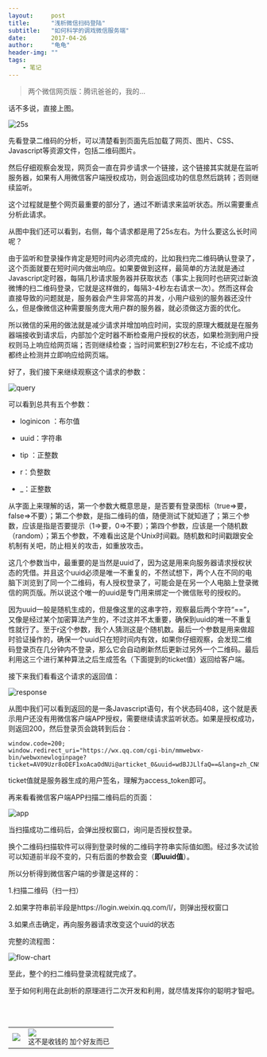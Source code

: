 ```yaml
---
layout:     post
title:      "浅析微信扫码登陆"
subtitle:   "如何科学的调戏微信服务端"
date:       2017-04-26
author:     "龟龟"
header-img: ""
tags:
    - 笔记
---
```


>两个微信网页版：腾讯爸爸的，我的...


话不多说，直接上图。

![25s](http://image.lawootrip.com/25s.png)

先看登录二维码的分析，可以清楚看到页面先后加载了网页、图片、CSS、Javascript等资源文件，包括二维码图片。

然后仔细观察会发现，网页会一直在异步请求一个链接，这个链接其实就是在监听服务器，如果有人用微信客户端授权成功，则会返回成功的信息然后跳转；否则继续监听。

这个过程就是整个网页最重要的部分了，通过不断请求来监听状态。所以需要重点分析此请求。

从图中我们还可以看到，右侧，每个请求都是用了25s左右。为什么要这么长时间呢？

由于监听和登录操作肯定是短时间内必须完成的，比如我扫完二维码确认登录了，这个页面就要在短时间内做出响应。如果要做到这样，最简单的方法就是通过Javascript定时器，每隔几秒请求服务器并获取状态（事实上我同时也研究过新浪微博的扫二维码登录，它就是这样做的，每隔3-4秒左右请求一次）。然而这样会直接导致的问题就是，服务器会产生非常高的并发，小用户级别的服务器还没什么，但是像微信这种需要服务庞大用户群的服务器，就必须做这方面的优化。

所以微信的采用的做法就是减少请求并增加响应时间，实现的原理大概就是在服务器端接收到请求后，内部加个定时器不断检查用户授权的状态，如果检测到用户授权则马上响应给网页端；否则继续检查；当时间累积到27秒左右，不论成不成功都终止检测并立即响应给网页端。

 

好了，我们接下来继续观察这个请求的参数：

![query](http://image.lawootrip.com/17-04-26-query.png)

可以看到总共有五个参数：

* loginicon ：布尔值

* uuid：字符串

* tip ：正整数

* r：负整数

* _：正整数

从字面上来理解的话，第一个参数大概意思是，是否要有登录图标（true=>要，false=>不要）；第二个参数，是指二维码的值，随便测试下就知道了；第三个参数，应该是指是否要提示（1=>要，0=>不要）；第四个参数，应该是一个随机数（random）；第五个参数，不难看出这是个Unix时间戳。随机数和时间戳跟安全机制有关吧，防止相关的攻击，如重放攻击。

这几个参数当中，最重要的是当然是uuid了，因为这是用来向服务器请求授权状态的凭借。并且这个uuid必须是唯一不重复的，不然试想下，两个人在不同的电脑下浏览到了同一个二维码，有人授权登录了，可能会是在另一个人电脑上登录微信的网页版。所以说这个唯一的uuid是专门用来绑定一个微信账号的授权的。

因为uuid一般是随机生成的，但是像这里的这串字符，观察最后两个字符“==”，又像是经过某个加密算法产生的，不过这并不太重要，确保到uuid的唯一不重复性就行了。至于r这个参数，我个人猜测这是个随机数。最后一个参数是用来做超时验证操作的，确保一个uuid只在短时间内有效，如果你仔细观察，会发现二维码登录页在几分钟内不登录，那么它会自动刷新然后更新过另外一个二维码。最后利用这三个进行某种算法之后生成签名（下面提到的ticket值）返回给客户端。

接下来我们看看这个请求的返回值：

 ![response](http://image.lawootrip.com/17-04-26-response.png)

从图中我们可以看到返回的是一条Javascript语句，有个状态码408，这个就是表示用户还没有用微信客户端APP授权，需要继续请求监听状态。如果是授权成功，则返回200，然后登录页会跳转到后台：

    window.code=200;
    window.redirect_uri="https://wx.qq.com/cgi-bin/mmwebwx-bin/webwxnewloginpage?ticket=AV09Uzr8oDEF1xoAcaOdNUi@articket_0&uuid=wdBJJLlfaQ==&lang=zh_CN&scan=1431123223";

ticket值就是服务器生成的用户签名，理解为access_token即可。

再来看看微信客户端APP扫描二维码后的页面：

![app](http://image.lawootrip.com/17-04-26-app.PNG)

当扫描成功二维码后，会弹出授权窗口，询问是否授权登录。

换个二维码扫描软件可以得到登录时候的二维码字符串实际值如图。经过多次试验可以知道前半段不变的，只有后面的参数会变（**即uuid值**）。

所以分析得到微信客户端的步骤是这样的：

1.扫描二维码（扫一扫）

2.如果字符串前半段是https://login.weixin.qq.com/l/，则弹出授权窗口

3.如果点击确定，再向服务器请求改变这个uuid的状态

完整的流程图：

![flow-chart](http://image.lawootrip.com/17-04-26-flow-chart.jpg)

至此，整个的扫二维码登录流程就完成了。

至于如何利用在此剖析的原理进行二次开发和利用，就尽情发挥你的聪明才智吧。


<br /> 
<br />
<table>
<tr>
<td>
<img src="http://image.lawootrip.com/0%20%2837%29.gif"> </td>
<td>
<img src="http://image.lawootrip.com/1490924677.png"><div><small class="img-hint">这不是收钱的  加个好友而已</small></div></td>
</tr>
</table>












